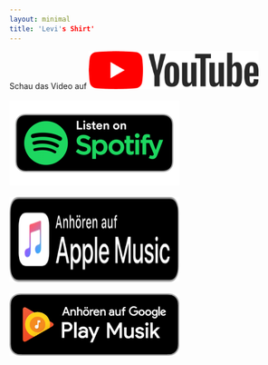 ```yaml
---
layout: minimal
title: 'Levi's Shirt'
---
```

<div class="text-center">
  Schau das Video auf
  <a href="https://www.youtube.com/watch?v=GnhuJY93iAE&feature=youtu.be">
    <img src="/assets/img/youtube.png" alt="Youtube" width="300" height="67">
  </a>
</div>
<br>
<div class="text-center">
  <a href="https://open.spotify.com/album/2FAJDOMhkby4e6VUidKK9F?highlight=spotify:track:01bIVvsah5Yvkge4jd1UH9">
    <img src="/assets/img/spotifybadge.png" alt="Spotify" width="300" height="150">
  </a>
</div>
<br>
<div class="text-center">
  <a href="https://music.apple.com/at/album/levis-shirt-demo-single/1510773894">
    <img src="/assets/img/applemusic.svg" alt="Apple Music" width="300" height="150">
  </a>
</div>
<br>
<div class="text-center">
  <a href="https://play.google.com/store/music/album/PINQIN_Levi_s_Shirt_demo?id=Boo5tdvmkj6xhcfpkvkv6ao5thy">
    <img src="/assets/img/playmusic.png" alt="Google Play Music" width="300" height="110">
  </a>
</div>
<br>
